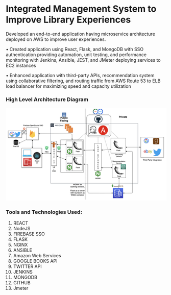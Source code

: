 # Integrated Management System to Improve Library Experiences
Developed an end-to-end application having microservice architecture deployed on AWS to improve user experiences.

•	Created application using React, Flask, and MongoDB with SSO authentication providing automation, unit testing, and performance monitoring with Jenkins, Ansible, JEST, and JMeter deploying services to EC2 instances

•	Enhanced application with third-party APIs, recommendation system using collaborative filtering, and routing traffic from AWS Route 53 to ELB load balancer for maximizing speed and capacity utilization

### High Level Architecture Diagram

<img src="images/Architecture.png">

### Tools and Technologies Used:
1. REACT
2. NodeJS
3. FIREBASE SSO
4. FLASK
5. NGINX
6. ANSIBLE
7. Amazon Web Services
8. GOOGLE BOOKS API
9. TWITTER API
10. JENKINS
11. MONGODB
12. GITHUB
13. Jmeter

